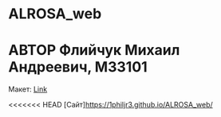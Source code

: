 # ALROSA_web

# АВТОР Флийчук Михаил Андреевич, М33101

Макет: [Link](https://github.com/1philjr3/ALROSA_web/tree/main/figma)

<<<<<<< HEAD
[Сайт]https://1philjr3.github.io/ALROSA_web/

